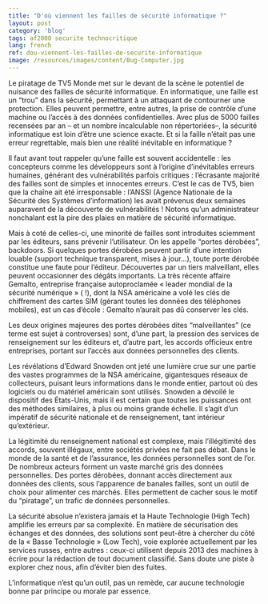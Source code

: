```yaml
---
title: "D'où viennent les failles de sécurité informatique ?"
layout: post
category: 'blog'
tags: af2000 securite technocritique
lang: french
ref: dou-viennent-les-failles-de-securite-informatique
image: /resources/images/content/Bug-Computer.jpg
---
```


Le piratage de TV5 Monde met sur le devant de la scène le potentiel de nuisance des failles de sécurité informatique. En informatique, une faille est un “trou” dans la sécurité, permettant à un attaquant de contourner une protection. Elles peuvent permettre, entre autres, la prise de contrôle d’une machine ou l’accès à des données confidentielles. Avec plus de 5000 failles recensées par an – et un nombre incalculable non répertoriées–, la sécurité informatique est loin d’être une science exacte. Et si la faille n’était pas une erreur regrettable, mais bien une réalité inévitable en informatique ?

Il faut avant tout rappeler qu’une faille est souvent accidentelle : les concepteurs comme les développeurs sont à l’origine d’inévitables erreurs humaines, générant des vulnérabilités parfois critiques : l’écrasante majorité des failles sont de simples et innocentes erreurs. C’est le cas de TV5, bien que la chaîne ait été irresponsable : l’ANSSI (Agence Nationale de la Sécurité des Systèmes d’information) les avait prévenus deux semaines auparavent de la découverte de vulnérabilités ! Notons qu’un administrateur nonchalant est la pire des plaies en matière de sécurité informatique.

Mais à coté de celles-ci, une minorité de failles sont introduites sciemment par les éditeurs, sans prévenir l’utilisateur. On les appelle “portes dérobées”, backdoors. Si quelques portes dérobées peuvent partir d’une intention louable (support technique transparent, mises à jour…), toute porte dérobée constitue une faute pour l’éditeur. Découvertes par un tiers malveillant, elles peuvent occasionner des dégâts importants. La très récente affaire Gemalto, entreprise française autoproclamée « leader mondial de la sécurité numérique » ( !), dont la NSA américaine a volé les clés de chiffrement des cartes SIM (gérant toutes les données des téléphones mobiles), est un cas d’école : Gemalto n’aurait pas dû conserver les clés.

Les deux origines majeures des portes dérobées dites “malveillantes” (ce terme est sujet à controverses) sont, d’une part, la pression des services de renseignement sur les éditeurs et, d’autre part, les accords officieux entre entreprises, portant sur l’accès aux données personnelles des clients.

Les révélations d’Edward Snowden ont jeté une lumière crue sur une partie des vastes programmes de la NSA américaine, gigantesques réseaux de collecteurs, puisant leurs informations dans le monde entier, partout où des logiciels ou du matériel américain sont utilisés. Snowden a dévoilé le dispositif des États-Unis, mais il est certain que toutes les puissances ont des méthodes similaires, à plus ou moins grande échelle. Il s’agit d’un impératif de sécurité nationale et de renseignement, tant intérieur qu’extérieur.

La légitimité du renseignement national est complexe, mais l’illégitimité des accords, souvent illégaux, entre sociétés privées ne fait pas débat. Dans le monde de la santé et de l’assurance, les données personnelles sont de l’or. De nombreux acteurs forment un vaste marché gris des données personnelles. Des portes dérobées, donnant accès directement aux données des clients, sous l’apparence de banales failles, sont un outil de choix pour alimenter ces marchés. Elles permettent de cacher sous le motif du “piratage”, un trafic de données personnelles.

La sécurité absolue n’existera jamais et la Haute Technologie (High Tech) amplifie les erreurs par sa complexité. En matière de sécurisation des échanges et des données, des solutions sont peut-être à chercher du côté de la « Basse Technologie » (Low Tech), voie explorée actuellement par les services russes, entre autres : ceux-ci utilisent depuis 2013 des machines à écrire pour la rédaction de tout document classifié. Sans doute une piste à explorer chez nous, afin d’éviter bien des fuites.

L’informatique n’est qu’un outil, pas un remède, car aucune technologie bonne par principe ou morale par essence.